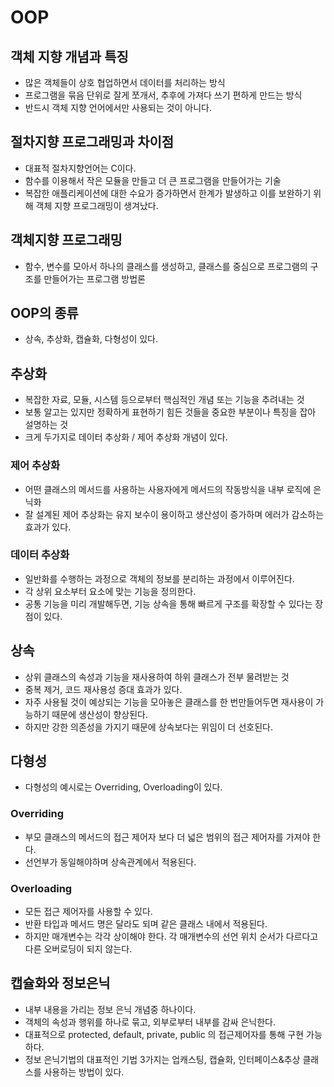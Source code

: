 # OOP

## 객체 지향 개념과 특징
- 많은 객체들이 상호 협업하면서 데이터를 처리하는 방식
- 프로그램을 묶음 단위로 잘게 쪼개서, 추후에 가져다 쓰기 편하게 만드는 방식
- 반드시 객체 지향 언어에서만 사용되는 것이 아니다.

## 절차지향 프로그래밍과 차이점
- 대표적 절차지향언어는 C이다.
- 함수를 이용해서 작은 모듈을 만들고 더 큰 프로그램을 만들어가는 기술
- 복잡한 애플리케이션에 대한 수요가 증가하면서 한계가 발생하고 이를 보완하기 위해 객체 지향 프로그래밍이 생겨났다.

## 객체지향 프로그래밍
- 함수, 변수를 모아서 하나의 클래스를 생성하고, 클래스를 중심으로 프로그램의 구조를 만들어가는 프로그램 방법론

## OOP의 종류
- 상속, 추상화, 캡슐화, 다형성이 있다.

## 추상화
- 복잡한 자료, 모듈, 시스템 등으로부터 핵심적인 개념 또는 기능을 추려내는 것
- 보통 알고는 있지만 정확하게 표현하기 힘든 것들을 중요한 부분이나 특징을 잡아 설명하는 것
- 크게 두가지로 데이터 추상화 / 제어 추상화 개념이 있다.

### 제어 추상화
- 어떤 클래스의 메서드를 사용하는 사용자에게 메서드의 작동방식을 내부 로직에 은닉화
- 잘 설계된 제어 추상화는 유지 보수이 용이하고 생산성이 증가하며 에러가 감소하는 효과가 있다.

### 데이터 추상화
- 일반화를 수행하는 과정으로 객체의 정보를 분리하는 과정에서 이루어진다.
- 각 상위 요소부터 요소에 맞는 기능을 정의한다.
- 공통 기능을 미리 개발해두면, 기능 상속을 통해 빠르게 구조를 확장할 수 있다는 장점이 있다.

## 상속

- 상위 클래스의 속성과 기능을 재사용하여 하위 클래스가 전부 물려받는 것
- 중복 제거, 코드 재사용성 증대 효과가 있다.
- 자주 사용될 것이 예상되는 기능을 모아놓은 클래스를 한 번만들어두면 재사용이 가능하기 때문에 생산성이 향상된다.
- 하지만 강한 의존성을 가지기 때문에 상속보다는 위임이 더 선호된다.

## 다형성

- 다형성의 예시로는 Overriding, Overloading이 있다.

### Overriding
- 부모 클래스의 메서드의 접근 제어자 보다 더 넓은 범위의 접근 제어자를 가져야 한다.
- 선언부가 동일해야하며 상속관계에서 적용된다.

### Overloading
- 모든 접근 제어자를 사용할 수 있다.
- 반환 타입과 메서드 명은 달라도 되며 같은 클래스 내에서 적용된다.
- 하지만 매개변수는 각각 상이해야 한다. 각 매개변수의 선언 위치 순서가 다르다고 다른 오버로딩이 되지 않는다.

## 캡슐화와 정보은닉
- 내부 내용을 가리는 정보 은닉 개념중 하나이다.
- 객체의 속성과 행위를 하나로 묶고, 외부로부터 내부를 감싸 은닉한다.
- 대표적으로 protected, default, private, public 의 접근제어자를 통해 구현 가능하다.
- 정보 은닉기법의 대표적인 기법 3가지는 업캐스팅, 캡슐화, 인터페이스&추상 클래스를 사용하는 방법이 있다.